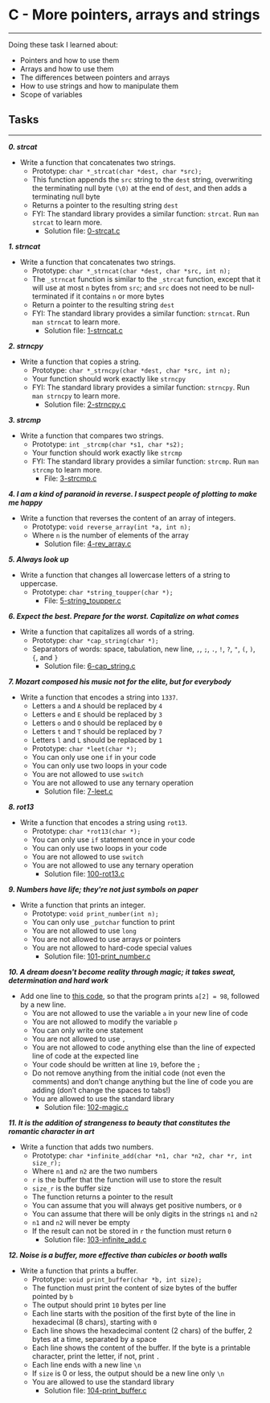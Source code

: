 # C - More pointers, arrays and strings
***
Doing these task I learned about:
* Pointers and how to use them
* Arrays and how to use them
* The differences between pointers and arrays
* How to use strings and how to manipulate them
* Scope of variables

## Tasks
___
_**0. strcat**_
* Write a function that concatenates two strings.
   * Prototype: `char *_strcat(char *dest, char *src);`
   * This function appends the `src` string to the `dest` string, overwriting the terminating null byte `(\0)` at the end of `dest`, and then adds a terminating null byte
   * Returns a pointer to the resulting string `dest`
   * FYI: The standard library provides a similar function: `strcat`. Run `man strcat` to learn more.
     * Solution file: [0-strcat.c](./0-strcat.c)
    
**_1. strncat_**
* Write a function that concatenates two strings.
   * Prototype: `char *_strncat(char *dest, char *src, int n);`
   * The `_strncat` function is similar to the `_strcat` function, except that it will use at most `n` bytes from `src`; and `src` does not need to be null-terminated if it contains `n` or more bytes
   * Return a pointer to the resulting string `dest`
   * FYI: The standard library provides a similar function: `strncat`. Run `man strncat` to learn more.
     * Solution file: [1-strncat.c](./1-strncat.c)
    
**_2. strncpy_**
* Write a function that copies a string.
  * Prototype: `char *_strncpy(char *dest, char *src, int n);`
  * Your function should work exactly like `strncpy`
  * FYI: The standard library provides a similar function: `strncpy`. Run `man strncpy` to learn more.
    * Solution file: [2-strncpy.c](./2-strncpy.c)
    
_**3. strcmp**_
* Write a function that compares two strings.
  * Prototype: `int _strcmp(char *s1, char *s2);`
  * Your function should work exactly like `strcmp`
  * FYI: The standard library provides a similar function: `strcmp`. Run `man strcmp` to learn more.
    * File: [3-strcmp.c](./3-strcmp.c)
    
**_4. I am a kind of paranoid in reverse. I suspect people of plotting to make me happy_**
* Write a function that reverses the content of an array of integers.
  * Prototype: `void reverse_array(int *a, int n);`
  * Where `n` is the number of elements of the array
    * Solution file: [4-rev_array.c](./4-rev_array.c)
    
**_5. Always look up_**
* Write a function that changes all lowercase letters of a string to uppercase.
  * Prototype: `char *string_toupper(char *);`
    * File: [5-string_toupper.c](./5-string_toupper.c)
    
**_6. Expect the best. Prepare for the worst. Capitalize on what comes_**
* Write a function that capitalizes all words of a string.
  * Prototype: `char *cap_string(char *);`
  * Separators of words: space, tabulation, new line, `,`, `;`, `.`, `!`, `?`, `"`, `(`, `)`, `{`, and `}`
    * Solution file: [6-cap_string.c](./6-cap_string.c)
    
_**7. Mozart composed his music not for the elite, but for everybody**_
* Write a function that encodes a string into `1337`.
  * Letters `a` and `A` should be replaced by `4`
  * Letters `e` and `E` should be replaced by `3`
  * Letters `o` and `O` should be replaced by `0`
  * Letters `t` and `T` should be replaced by `7`
  * Letters `l` and `L` should be replaced by `1`
  * Prototype: `char *leet(char *);`
  * You can only use one `if` in your code
  * You can only use two loops in your code
  * You are not allowed to use `switch`
  * You are not allowed to use any ternary operation
    * Solution file: [7-leet.c](./7-leet.c)

**_8. rot13_**
* Write a function that encodes a string using `rot13`.
  * Prototype: `char *rot13(char *);`
  * You can only use `if` statement once in your code
  * You can only use two loops in your code
  * You are not allowed to use `switch`
  * You are not allowed to use any ternary operation
    * Solution file: [100-rot13.c](./100-rot13.c)
    
**_9. Numbers have life; they're not just symbols on paper_**
* Write a function that prints an integer.
  * Prototype: `void print_number(int n);`
  * You can only use `_putchar` function to print
  * You are not allowed to use `long`
  * You are not allowed to use arrays or pointers
  * You are not allowed to hard-code special values
    * Solution file: [101-print_number.c](./101-print_number.c)
     
**_10. A dream doesn't become reality through magic; it takes sweat, determination and hard work_**
* Add one line to [this code](https://github.com/holbertonschool/make_magic_happen/blob/master/magic.c), so that the program prints `a[2] = 98`, followed by a new line.
  * You are not allowed to use the variable `a` in your new line of code
  * You are not allowed to modify the variable `p`
  * You can only write one statement
  * You are not allowed to use `,`
  * You are not allowed to code anything else than the line of expected line of code at the expected line
  * Your code should be written at line `19`, before the `;`
  * Do not remove anything from the initial code (not even the comments) and don’t change anything but the line of code you are adding (don’t change the spaces to tabs!)
  * You are allowed to use the standard library
    * Solution file: [102-magic.c](./102-magic.c)
    
_**11. It is the addition of strangeness to beauty that constitutes the romantic character in art**_
* Write a function that adds two numbers.
  * Prototype: `char *infinite_add(char *n1, char *n2, char *r, int size_r);`
  * Where `n1` and `n2` are the two numbers
  * `r` is the buffer that the function will use to store the result
  * `size_r` is the buffer size
  * The function returns a pointer to the result
  * You can assume that you will always get positive numbers, or `0`
  * You can assume that there will be only digits in the strings `n1` and `n2`
  * `n1` and `n2` will never be empty
  * If the result can not be stored in `r` the function must return `0`
    * Solution file: [103-infinite_add.c](./103-infinite_add.c)
     
_**12. Noise is a buffer, more effective than cubicles or booth walls**_
* Write a function that prints a buffer.
  * Prototype: `void print_buffer(char *b, int size);`
  * The function must print the content of size bytes of the buffer pointed by `b`
  * The output should print `10` bytes per line
  * Each line starts with the position of the first byte of the line in hexadecimal (8 chars), starting with `0`
  * Each line shows the hexadecimal content (2 chars) of the buffer, 2 bytes at a time, separated by a space
  * Each line shows the content of the buffer. If the byte is a printable character, print the letter, if not, print `.`
  * Each line ends with a new line `\n`
  * If `size` is 0 or less, the output should be a new line only `\n`
  * You are allowed to use the standard library
    * Solution file: [104-print_buffer.c](./104-print_buffer.c)
     
